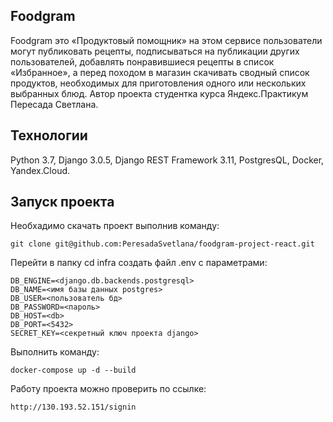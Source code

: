 ## Foodgram

Foodgram это «Продуктовый помощник» на этом сервисе пользователи могут публиковать рецепты, подписываться на публикации других пользователей, добавлять понравившиеся рецепты в список «Избранное», а перед походом в магазин скачивать сводный список продуктов, необходимых для приготовления одного или нескольких выбранных блюд.
Автор проекта студентка курса Яндекс.Практикум Пересада Светлана.

## **Технологии**

Python 3.7, Django 3.0.5, Django REST Framework 3.11, PostgresQL, Docker, Yandex.Cloud.

## **Запуск проекта**

Необхадимо скачать проект выполнив команду:

```
git clone git@github.com:PeresadaSvetlana/foodgram-project-react.git
```

Перейти в папку cd infra cоздать файл .env с параметрами:

```
DB_ENGINE=<django.db.backends.postgresql>
DB_NAME=<имя базы данных postgres>
DB_USER=<пользователь бд>
DB_PASSWORD=<пароль>
DB_HOST=<db>
DB_PORT=<5432>
SECRET_KEY=<секретный ключ проекта django>
```
Выполнить команду:

```
docker-compose up -d --build
```
Работу проекта можно проверить по ссылке:

```
http://130.193.52.151/signin
```




